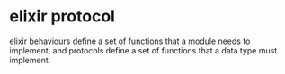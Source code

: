 # elixir protocol

elixir behaviours define a set of functions that a module needs to implement, and protocols define a set of functions that a data type must implement.
